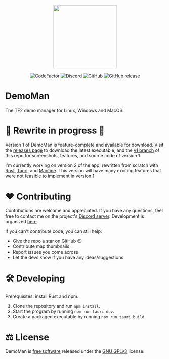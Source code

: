 <p align="center">
  <img src="https://raw.githubusercontent.com/narcha/demoman/main/githubassets/Banner.png"
       height="200">
</p>
<p align="center">
  <a href="https://www.codefactor.io/repository/github/narcha/demoman" alt="CodeFactor">
    <img alt="CodeFactor" src="https://img.shields.io/codefactor/grade/github/narcha/demoman?style=for-the-badge"></a>
  <a href="https://discord.gg/GduKxhYFhR">
    <img alt="Discord" src="https://img.shields.io/discord/966262251944292372?style=for-the-badge"></a>
  <a href="LICENSE.txt">
    <img alt="GitHub" src="https://img.shields.io/github/license/Narcha/Demoman?style=for-the-badge"></a>
  <a href="https://github.com/Narcha/DemoMan/releases/latest">
    <img alt="GitHub release" src="https://img.shields.io/github/v/release/narcha/demoman?include_prereleases&style=for-the-badge"></a>
</p>

# DemoMan

The TF2 demo manager for Linux, Windows and MacOS.

# 🚧 Rewrite in progress 🚧

Version 1 of DemoMan is feature-complete and available for download.
Visit the [releases page](https://github.com/Narcha/DemoMan/releases)
to download the latest executable,
and the [v1 branch](https://github.com/Narcha/DemoMan/tree/v1)
of this repo for screenshots, features, and source code of version 1.

I'm currently working on version 2 of the app, rewritten from scratch with
[Rust](https://www.rust-lang.org/),
[Tauri](https://tauri.app/), and
[Mantine](https://mantine.dev/).
This version will have many exciting features that were
not feasible to implement in version 1.

# ❤️ Contributing

Contributions are welcome and appreciated.
If you have any questions, feel free to contact me
on the project's [Discord server](https://discord.gg/GduKxhYFhR).
Development is organized [here](https://github.com/users/Narcha/projects/2).

If you can't contribute code, you can still help:
- Give the repo a star on GitHub 😉
- Contribute map thumbnails
- Report issues you come across
- Let the devs know if you have any ideas/suggestions

# 🛠️ Developing

Prerequisites: install Rust and npm.

1. Clone the repository and run `npm install`.
2. Start the program by running `npm run tauri dev`.
3. Create a packaged executable by running `npm run tauri build`.

# ⚖️ License

DemoMan is [free software](https://www.gnu.org/philosophy/free-sw.html) released under the [GNU GPLv3](LICENSE.txt) license.
